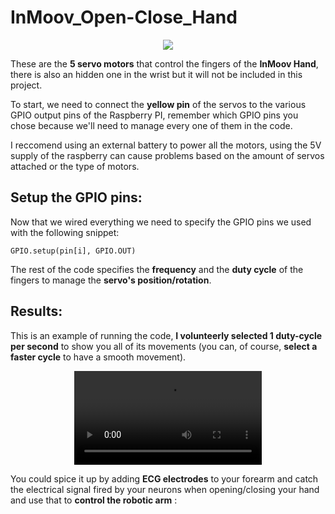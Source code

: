 # InMoov_Open-Close_Hand
<p align="center">
  <img src="https://github.com/user-attachments/assets/016c200e-f48a-4107-b3a2-5134c767d68c" />
</p>

These are the **5 servo motors** that control the fingers of the **InMoov Hand**, there is also an hidden one in the wrist but it will not be included in this project.

To start, we need to connect the **yellow pin** of the servos to the various GPIO output pins of the Raspberry PI, remember which GPIO pins you chose because we'll need to manage every one of them in the code.

I reccomend using an external battery to power all the motors, using the 5V supply of the raspberry can cause problems based on the amount of servos attached or the type of motors.

## Setup the GPIO pins:
Now that we wired everything we need to specify the GPIO pins we used with the following snippet:
```
GPIO.setup(pin[i], GPIO.OUT)
```
The rest of the code specifies the **frequency** and the **duty cycle** of the fingers to manage the **servo's position/rotation**.

## Results:
This is an example of running the code, **I volunteerly selected 1 duty-cycle per second** to show you all of its movements (you can, of course, **select a faster cycle** to have a smooth movement).
<div align="center">
  <video src="https://github.com/user-attachments/assets/9d59aa13-8255-4aba-8b2d-7a78535746e5" />
</div>
    
You could spice it up by adding **ECG electrodes** to your forearm and catch the electrical signal fired by your neurons when opening/closing your hand and use that to **control the robotic arm** :
